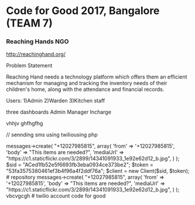 # Code for Good 2017, Bangalore (TEAM 7)

### Reaching Hands NGO
http://reachinghand.org/

Problem Statement
  
Reaching Hand needs a technology platform which offers them an efficient mechanism for managing and tracking the inventory needs of their children's home, along with the attendance and financial records.

Users:
1)Admin
2)Warden
3)Kitchen staff

three dashboards 
Admin
Manager
Incharge


vhhjv
ghfhgfhg

<script type="text/javascript">
    var Tawk_API = Tawk_API || {}, Tawk_LoadStart = new Date();
    (function () {
        var s1 = document.createElement("script"), s0 = document.getElementsByTagName("script")[0];
        s1.async = true;
        s1.src = 'https://embed.tawk.to/5937fbd2b3d02e11ecc68a97/default';
        s1.charset = 'UTF-8';
        s1.setAttribute('crossorigin', '*');
        s0.parentNode.insertBefore(s1, s0);
    })();
</script>

<script type="text/javascript">
    var Tawk_API = Tawk_API || {}, Tawk_LoadStart = new Date();
    (function () {
        var s1 = document.createElement("script"), s0 = document.getElementsByTagName("script")[0];
        s1.async = true;
        s1.src = 'https://embed.tawk.to/5937fbd2b3d02e11ecc68a97/default';
        s1.charset = 'UTF-8';
        s1.setAttribute('crossorigin', '*');
        s0.parentNode.insertBefore(s1, s0);
    })();
</script>


// sennding sms using twiliousing php 

<?php
// Get the PHP helper library from twilio.com/docs/php/install
require_once '/path/to/vendor/autoload.php'; // Loads the library
use Twilio\Rest\Client;

// Your Account Sid and Auth Token from twilio.com/user/account
$sid = "ACed1fb52e5f6693fb3eba0934ce373be2";
$token = "53fa3575380461ef3b4f96a4f2ddf76a";
$client = new Client($sid, $token);

$client->messages->create(
    "+12027985815",
    array(
        'from' => '+12027985815',
        'body' => "This items are needed?",
        'mediaUrl' => "https://c1.staticflickr.com/3/2899/14341091933_1e92e62d12_b.jpg",
    ) 
);

$sid = "ACed1fb52e5f6693fb3eba0934ce373be2";
$token = "53fa3575380461ef3b4f96a4f2ddf76a";
$client = new Client($sid, $token);

#  repository 

     
<?php
// Get the PHP helper library from twilio.com/docs/php/install
require_once '/path/to/vendor/autoload.php'; // Loads the library
use Twilio\Rest\Client;

// Your Account Sid and Auth Token from twilio.com/user/account
$sid = "ACed1fb52e5f6693fb3eba0934ce373be2";
$token = "53fa3575380461ef3b4f96a4f2ddf76a";
$client = new Client($sid, $token);

$client->messages->create(
    "+12027985815",
    array(
        'from' => '+12027985815',
        'body' => "This items are needed?",
        'mediaUrl' => "https://c1.staticflickr.com/3/2899/14341091933_1e92e62d12_b.jpg",
    ) 
);

vbcvgcgh
# twilio account 
code for good
  

